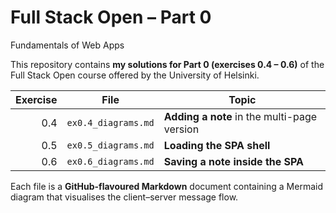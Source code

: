 # Full Stack Open – Part 0  
Fundamentals of Web Apps

This repository contains **my solutions for Part 0 (exercises 0.4 – 0.6)** of the Full Stack Open course offered by the University of Helsinki.

| Exercise | File | Topic |
|---------:|---------------------------|--------------------------------------------------------------|
| 0.4 | `ex0.4_diagrams.md` | **Adding a note** in the multi-page version |
| 0.5 | `ex0.5_diagrams.md` | **Loading the SPA shell** |
| 0.6 | `ex0.6_diagrams.md` | **Saving a note inside the SPA** |

Each file is a **GitHub-flavoured Markdown** document containing a Mermaid diagram that visualises the client–server message flow.


